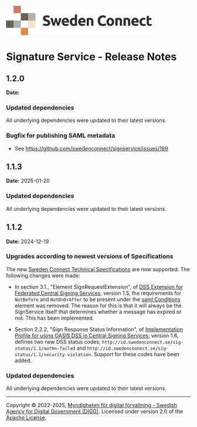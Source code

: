 ![Logo](images/sweden-connect.png)

# Signature Service - Release Notes

## 1.2.0

**Date:** 

### Updated dependencies

All underlying dependencies were updated to their latest versions.

### Bugfix for publishing SAML metadata

- See https://github.com/swedenconnect/signservice/issues/189

## 1.1.3

**Date:** 2025-01-20

### Updated dependencies

All underlying dependencies were updated to their latest versions.

## 1.1.2

**Date:** 2024-12-19

### Upgrades according to newest versions of Specifications

The new [Sweden Connect Technical Specifications](https://docs.swedenconnect.se/technical-framework/december-2024/index.html) are now supported. The following changes were made:

- In section 3.1., "Element SignRequestExtension", of [DSS Extension for Federated Central Signing Services](https://docs.swedenconnect.se/technical-framework/latest/09_-_DSS_Extension_for_Federated_Signing_Services.html), version 1.5, the requirements for `NotBefore` and `NotOnOrAfter` to be present under the <saml:Conditions> element was removed. The reason for this is that it will always be the SignService itself that determines whether a message has expired or not. This has been implemented.

- Section 2.2.2, "Sign Response Status Information", of [Implementation Profile for using OASIS DSS in Central Signing Services](https://docs.swedenconnect.se/technical-framework/latest/07_-_Implementation_Profile_for_using_DSS_in_Central_Signing_Services.html), version 1.6, defines two new DSS status codes; `http://id.swedenconnect.se/sig-status/1.1/authn-failed` and `http://id.swedenconnect.se/sig-status/1.1/security-violation`. Support for these codes have been added.

### Updated dependencies

All underlying dependencies were updated to their latest versions.

-----

Copyright &copy; 2022-2025, [Myndigheten för digital förvaltning - Swedish Agency for Digital Government (DIGG)](http://www.digg.se). Licensed under version 2.0 of the [Apache License](http://www.apache.org/licenses/LICENSE-2.0).
